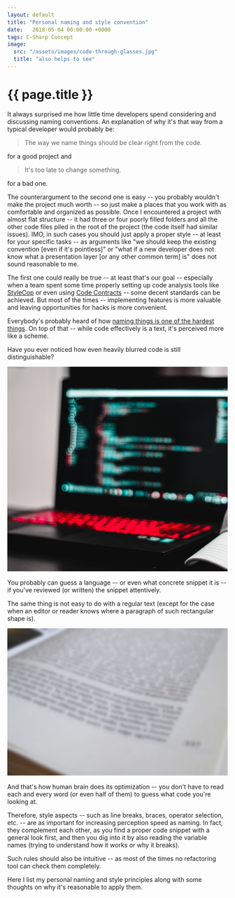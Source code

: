 ```yaml
---
layout: default
title: "Personal naming and style convention"
date:   2018-05-04 00:00:00 +0000
tags: C-Sharp Concept
image:
  src: "/assets/images/code-through-glasses.jpg"
  title: "also helps to see"
---
```


# {{ page.title }}

It always surprised me how little time developers spend considering and discussing naming conventions. An explanation of why it's that way from a typical developer would probably be:
> The way we name things should be clear right from the code.

for a good project and
> It's too late to change something.

for a bad one.

The counterargument to the second one is easy -- you probably wouldn't make the project much worth -- so just make a places that you work with as comfortable and organized as possible. Once I encountered a project with almost flat structure -- it had three or four poorly filled folders and all the other code files piled in the root of the project (the code itself had similar issues). IMO, in such cases you should just apply a proper style -- at least for your specific tasks -- as arguments like "we should keep the existing convention [even if it's pointless]" or "what if a new developer does not know what a presentation layer [or any other common term] is" does not sound reasonable to me.

The first one could really be true -- at least that's our goal -- especially when a team spent some time properly setting up code analysis tools like [StyleCop](https://github.com/StyleCop/StyleCop) or even using [Code Contracts](https://docs.microsoft.com/en-us/dotnet/framework/debug-trace-profile/code-contracts) -- some decent standards can be achieved. But most of the times -- implementing features is more valuable and leaving opportunities for hacks is more convenient.

Everybody's probably heard of how [naming things is one of the hardest things](https://skeptics.stackexchange.com/questions/19836/has-phil-karlton-ever-said-there-are-only-two-hard-things-in-computer-science). On top of that -- while code effectively is a text, it's perceived more like a scheme.

Have you ever noticed how even heavily blurred code is still distinguishable?

![Blurred code](/assets/images/blurred-code-without-a-hat.jpg  "Blurred code")

You probably can guess a language -- or even what concrete snippet it is -- if you've reviewed (or written) the snippet attentively.

The same thing is not easy to do with a regular text (except for the case when an editor or reader knows where a paragraph of such rectangular shape is).

![Blurred text](/assets/images/blurred-book-page.jpg "Blurred text")

And that's how human brain does its optimization -- you don't have to read each and every word (or even half of them) to guess what code you're looking at.

Therefore, style aspects -- such as line breaks, braces, operator selection, etc. -- are as important for increasing perception speed as naming.
In fact, they complement each other, as you find a proper code snippet with a general look first, and then you dig into it by also reading the variable names (trying to understand how it works or why it breaks).

Such rules should also be intuitive -- as most of the times no refactoring tool can check them completely.

Here I list my personal naming and style principles along with some thoughts on why it's reasonable to apply them.
